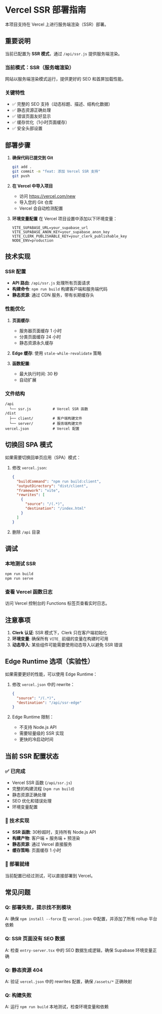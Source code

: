 # Vercel SSR 部署指南

本项目支持在 Vercel 上进行服务端渲染（SSR）部署。

## 重要说明

当前已配置为 **SSR 模式**，通过 `/api/ssr.js` 提供服务端渲染。

### 当前模式：SSR（服务端渲染）
网站以服务端渲染模式运行，提供更好的 SEO 和首屏加载性能。

### 关键特性
- ✅ 完整的 SEO 支持（动态标题、描述、结构化数据）
- ✅ 静态资源正确处理
- ✅ 错误页面友好显示
- ✅ 缓存优化（1小时页面缓存）
- ✅ 安全头部设置

## 部署步骤

1. **确保代码已提交到 Git**
   ```bash
   git add .
   git commit -m "feat: 添加 Vercel SSR 支持"
   git push
   ```

2. **在 Vercel 中导入项目**
   - 访问 https://vercel.com/new
   - 导入您的 Git 仓库
   - Vercel 会自动检测配置

3. **环境变量配置**
   在 Vercel 项目设置中添加以下环境变量：
   ```
   VITE_SUPABASE_URL=your_supabase_url
   VITE_SUPABASE_ANON_KEY=your_supabase_anon_key
   VITE_CLERK_PUBLISHABLE_KEY=your_clerk_publishable_key
   NODE_ENV=production
   ```

## 技术实现

### SSR 配置
- **API 路由**: `/api/ssr.js` 处理所有页面请求
- **构建命令**: `npm run build` 构建客户端和服务端代码
- **静态资源**: 通过 CDN 服务，带有长期缓存头

### 性能优化
1. **页面缓存**: 
   - 服务器页面缓存 1 小时
   - 分类页面缓存 24 小时
   - 静态资源永久缓存

2. **Edge 缓存**: 使用 `stale-while-revalidate` 策略

3. **函数配置**: 
   - 最大执行时间: 30 秒
   - 自动扩展

### 文件结构
```
/api
  └── ssr.js          # Vercel SSR 函数
/dist
  ├── client/         # 客户端构建文件
  └── server/         # 服务端构建文件
vercel.json           # Vercel 配置
```

## 切换回 SPA 模式

如果需要切换回单页应用（SPA）模式：

1. 修改 `vercel.json`:
   ```json
   {
     "buildCommand": "npm run build:client",
     "outputDirectory": "dist/client",
     "framework": "vite",
     "rewrites": [
       {
         "source": "/(.*)",
         "destination": "/index.html"
       }
     ]
   }
   ```

2. 删除 `/api` 目录

## 调试

### 本地测试 SSR
```bash
npm run build
npm run serve
```

### 查看 Vercel 函数日志
访问 Vercel 控制台的 Functions 标签页查看实时日志。

## 注意事项

1. **Clerk 认证**: SSR 模式下，Clerk 只在客户端初始化
2. **环境变量**: 确保所有 `VITE_` 前缀的变量在构建时可用
3. **动态导入**: 某些组件可能需要使用动态导入以避免 SSR 错误

## Edge Runtime 选项（实验性）

如果需要更好的性能，可以使用 Edge Runtime：

1. 修改 `vercel.json` 中的 rewrite：
   ```json
   {
     "source": "/(.*)",
     "destination": "/api/ssr-edge"
   }
   ```

2. Edge Runtime 限制：
   - 不支持 Node.js API
   - 需要轻量级的 SSR 实现
   - 更快的冷启动时间

## 当前 SSR 配置状态

### ✅ 已完成
- Vercel SSR 函数 (`/api/ssr.js`)
- 完整的构建流程 (`npm run build`)
- 静态资源正确处理
- SEO 优化和错误处理
- 环境变量配置

### 🔧 技术实现
- **SSR 函数**: 30秒超时，支持所有 Node.js API
- **构建产物**: 客户端 + 服务端 + 预渲染
- **静态资源**: 通过 Vercel 直接服务
- **缓存策略**: 页面缓存 1 小时

### 🚀 部署就绪
当前配置已经过测试，可以直接部署到 Vercel。

## 常见问题

### Q: 部署失败，提示找不到模块
A: 确保 `npm install --force` 在 `vercel.json` 中配置，并添加了所有 rollup 平台依赖

### Q: SSR 页面没有 SEO 数据
A: 检查 `entry-server.tsx` 中的 SEO 数据生成逻辑，确保 Supabase 环境变量正确

### Q: 静态资源 404
A: 验证 `vercel.json` 中的 rewrites 配置，确保 `/assets/*` 正确映射

### Q: 构建失败
A: 运行 `npm run build` 本地测试，检查环境变量和依赖